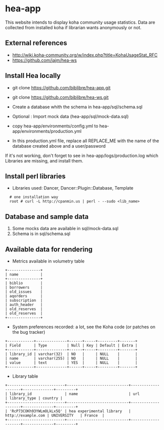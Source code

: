 hea-app
=======

This website intends to display koha community usage statistics. Data are collected from installed koha if librarian wants anonymously or not.

## External references

 * http://wiki.koha-community.org/w/index.php?title=KohaUsageStat_RFC
 * https://github.com/jajm/hea-ws

## Install Hea locally

 * git clone https://github.com/biblibre/hea-app.git
 * git clone https://github.com/biblibre/hea-ws.git

 * Create a database whith the schema in hea-app/sql/schema.sql
 * Optional : Import mock data (hea-app/sql/mock-data.sql)

 * copy hea-app/environments/config.yml to hea-app/environments/production.yml
 * In this production.yml file, replace all REPLACE_ME with the name of the database created above and a user/password

 If it's not working, don't forget to see in hea-app/logs/production.log which Libraries are missing, and install them.

## Install perl libraries

* Libraries used: Dancer,  Dancer::Plugin::Database, Template
```
  # one installation way
  root # curl -L http://cpanmin.us | perl - --sudo <lib_name>
```

## Database and sample data

 1. Some mocks data are available in sql/mock-data.sql
 2. Schema is in sql/schema.sql 

## Available data for rendering

 * Metrics available in volumetry table
```
+---------------+
| name          |
+---------------+
| biblio        |
| borrowers     |
| old_issues    |
| aqorders      |
| subscription  |
| auth_header   |
| old_reserves  |
| old_reserves  |
+---------------+
```

 * System preferences recorded: a lot, see the Koha code (or patches on the bug tracker)
```
+------------+--------------+------+-----+---------+-------+
| Field      | Type         | Null | Key | Default | Extra |
+------------+--------------+------+-----+---------+-------+
| library_id | varchar(32)  | NO   |     | NULL    |       |
| name       | varchar(255) | NO   |     | NULL    |       |
| value      | text         | YES  |     | NULL    |       |
+------------+--------------+------+-----+---------+-------+
```

 * Library table
```
+--------------------------+----------------------------+--------------------+--------------+---------+
| library_id               | name                       | url                | library_type | country |
+--------------------------+----------------------------+--------------------+--------------+---------+
| 'RcP73COKh93YWLmOLkLx5Q' | hea experimental library   | http://example.com | UNIVERSITY   | France  |
+--------------------------+----------------------------+--------------------+--------------+---------+
```

